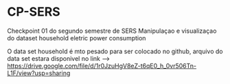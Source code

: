 # CP-SERS


Checkpoint 01 do segundo semestre de SERS
Manipulaçao e visualizaçao do dataset household eletric power consumption


O data set household é mto pesado para ser colocado no github, arquivo do data set estara disponivel no link --> https://drive.google.com/file/d/1r0JzuHgV8eZ-t6qE0_h_0vr506Tn-L1F/view?usp=sharing
